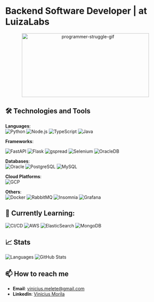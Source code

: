 # Backend Software Developer | at LuizaLabs

 <p align="center">
  <img src="https://media.giphy.com/media/LmNwrBhejkK9EFP504/giphy.gif" width="400" height="200" alt="programmer-struggle-gif">
</p>


## 🛠️ Technologies and Tools
**Languages**:  
![Python](https://img.shields.io/badge/Python-3776AB?style=for-the-badge&logo=python&logoColor=white)
![Node.js](https://img.shields.io/badge/Node.js-43853D?style=for-the-badge&logo=node.js&logoColor=white)
![TypeScript](https://img.shields.io/badge/TypeScript-007ACC?style=for-the-badge&logo=typescript&logoColor=white)
![Java](https://img.shields.io/badge/Java-007396?style=for-the-badge&logo=java&logoColor=white)

**Frameworks**:

![FastAPI](https://img.shields.io/badge/FastAPI-009688?style=for-the-badge&logo=fastapi&logoColor=white)
![Flask](https://img.shields.io/badge/Flask-000000?style=for-the-badge&logo=flask&logoColor=white)
![gspread](https://img.shields.io/badge/gspread-34A853?style=for-the-badge&logo=google-sheets&logoColor=white)
![Selenium](https://img.shields.io/badge/Selenium-43B02A?style=for-the-badge&logo=selenium&logoColor=white)
![OracleDB](https://img.shields.io/badge/OracleDB-F80000?style=for-the-badge&logo=oracle&logoColor=white)



**Databases**:  
![Oracle](https://img.shields.io/badge/Oracle-F80000?style=for-the-badge&logo=oracle&logoColor=white)
![PostgreSQL](https://img.shields.io/badge/PostgreSQL-316192?style=for-the-badge&logo=postgresql&logoColor=white)
![MySQL](https://img.shields.io/badge/MySQL-4479A1?style=for-the-badge&logo=mysql&logoColor=white)

**Cloud Platforms**:  
![GCP](https://img.shields.io/badge/GCP-4285F4?style=for-the-badge&logo=google-cloud&logoColor=white)

**Others**:  
![Docker](https://img.shields.io/badge/Docker-2496ED?style=for-the-badge&logo=docker&logoColor=white)
![RabbitMQ](https://img.shields.io/badge/RabbitMQ-FF6600?style=for-the-badge&logo=rabbitmq&logoColor=white)
![Insomnia](https://img.shields.io/badge/Insomnia-4000BF?style=for-the-badge&logo=insomnia&logoColor=white)
![Grafana](https://img.shields.io/badge/Grafana-F46800?style=for-the-badge&logo=grafana&logoColor=white)

## 🌱 Currently Learning:
![CI/CD](https://img.shields.io/badge/CI%2FCD-3F51B5?style=for-the-badge&logo=github-actions&logoColor=white)
![AWS](https://img.shields.io/badge/AWS-232F3E?style=for-the-badge&logo=amazon-aws&logoColor=white)
![ElasticSearch](https://img.shields.io/badge/ElasticSearch-005571?style=for-the-badge&logo=elasticsearch&logoColor=white)
![MongoDB](https://img.shields.io/badge/MongoDB-47A248?style=for-the-badge&logo=mongodb&logoColor=white)

## 📈 Stats
![Languages](https://github-readme-stats.vercel.app/api/top-langs/?username=ViniciusMorila&layout=donut&theme=tokyonight)
![GitHub Stats](https://github-readme-stats.vercel.app/api?username=ViniciusMorila&show_icons=true&theme=radical)

## 📫 How to reach me
- **Email**: [vinicius.melete@gmail.com](mailto:vinicius.melete@gmail.com)  
- **LinkedIn**: [Vinicius Morila](https://www.linkedin.com/in/viniciusmorila/)
